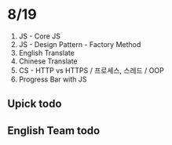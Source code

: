 # 8/19

1. JS - Core JS
2. JS - Design Pattern - Factory Method
3. English Translate
4. Chinese Translate
5. CS - HTTP vs HTTPS / 프로세스, 스레드 / OOP
6. Progress Bar with JS 

Upick todo
- 

English Team todo
- 
